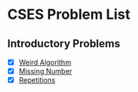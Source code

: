 # CSES Problem List

## Introductory Problems
- [X] [Weird Algorithm](./intro/weirdAlgorithm.cpp)
- [X] [Missing Number](./intro/missingNumber.cpp)
- [X] [Repetitions](./intro/repetitions.cpp)
